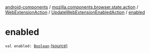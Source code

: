 [android-components](../../../index.md) / [mozilla.components.browser.state.action](../../index.md) / [WebExtensionAction](../index.md) / [UpdateWebExtensionEnabledAction](index.md) / [enabled](./enabled.md)

# enabled

`val enabled: `[`Boolean`](https://kotlinlang.org/api/latest/jvm/stdlib/kotlin/-boolean/index.html) [(source)](https://github.com/mozilla-mobile/android-components/blob/master/components/browser/state/src/main/java/mozilla/components/browser/state/action/BrowserAction.kt#L374)
